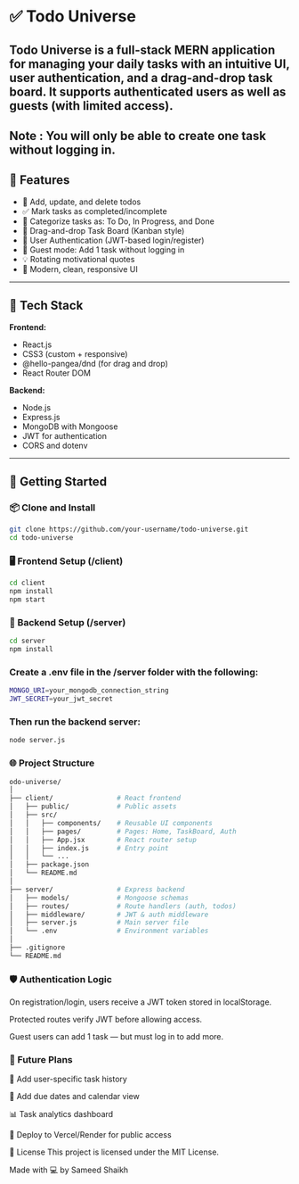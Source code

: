 # ✅ Todo Universe

**Todo Universe** is a full-stack MERN application for managing your daily tasks with an intuitive UI, user authentication, and a drag-and-drop task board. It supports authenticated users as well as guests (with limited access). 
---
**Note** : You will only be able to create one task without logging in.
---

## 🌟 Features

- 📝 Add, update, and delete todos  
- ✅ Mark tasks as completed/incomplete  
- 📂 Categorize tasks as: To Do, In Progress, and Done  
- 🧲 Drag-and-drop Task Board (Kanban style)  
- 👤 User Authentication (JWT-based login/register)  
- 🧪 Guest mode: Add 1 task without logging in  
- 💡 Rotating motivational quotes  
- 🎨 Modern, clean, responsive UI  

---

## 🔧 Tech Stack

**Frontend:**  
- React.js  
- CSS3 (custom + responsive)  
- @hello-pangea/dnd (for drag and drop)  
- React Router DOM  

**Backend:**  
- Node.js  
- Express.js  
- MongoDB with Mongoose  
- JWT for authentication  
- CORS and dotenv

---

## 🚀 Getting Started

### 📦 Clone and Install

```bash
git clone https://github.com/your-username/todo-universe.git
cd todo-universe
```
### 🖥️ Frontend Setup (/client)
```bash
cd client
npm install
npm start
```

### 🔧 Backend Setup (/server)
```bash
cd server
npm install
```

### Create a .env file in the /server folder with the following:
```bash
MONGO_URI=your_mongodb_connection_string
JWT_SECRET=your_jwt_secret
```

### Then run the backend server:
```bash
node server.js
```
### 🌐 Project Structure

```bash
odo-universe/
│
├── client/                # React frontend
│   ├── public/            # Public assets
│   ├── src/
│   │   ├── components/    # Reusable UI components
│   │   ├── pages/         # Pages: Home, TaskBoard, Auth
│   │   ├── App.jsx        # React router setup
│   │   ├── index.js       # Entry point
│   │   └── ...            
│   ├── package.json
│   └── README.md
│
├── server/                # Express backend
│   ├── models/            # Mongoose schemas
│   ├── routes/            # Route handlers (auth, todos)
│   ├── middleware/        # JWT & auth middleware
│   ├── server.js          # Main server file
│   └── .env               # Environment variables
│
├── .gitignore
└── README.md
```

### 🛡️ Authentication Logic

On registration/login, users receive a JWT token stored in localStorage.

Protected routes verify JWT before allowing access.

Guest users can add 1 task — but must log in to add more.



### 🎯 Future Plans
🔁 Add user-specific task history

📅 Add due dates and calendar view

📊 Task analytics dashboard

📱 Deploy to Vercel/Render for public access



📄 License
This project is licensed under the MIT License.

Made with 💻 by Sameed Shaikh


